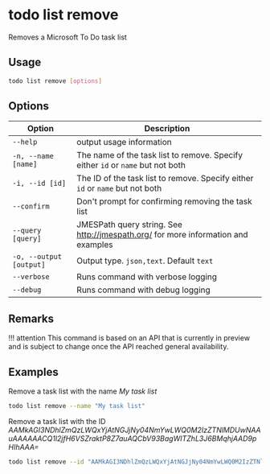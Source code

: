 # todo list remove

Removes a Microsoft To Do task list

## Usage

```sh
todo list remove [options]
```

## Options

Option|Description
------|-----------
`--help`|output usage information
`-n, --name [name]`|The name of the task list to remove. Specify either `id` or `name` but not both
`-i, --id [id]`|The ID of the task list to remove. Specify either `id` or `name` but not both
`--confirm`|Don't prompt for confirming removing the task list
`--query [query]`|JMESPath query string. See http://jmespath.org/ for more information and examples
`-o, --output [output]`|Output type. `json,text`. Default `text`
`--verbose`|Runs command with verbose logging
`--debug`|Runs command with debug logging

## Remarks

!!! attention
    This command is based on an API that is currently in preview and is subject to change once the API reached general availability.

## Examples

Remove a task list with the name _My task list_

```sh
todo list remove --name "My task list"
```

Remove a task list with the ID _AAMkAGI3NDhlZmQzLWQxYjAtNGJjNy04NmYwLWQ0M2IzZTNlMDUwNAAuAAAAAACQ1l2jfH6VSZraktP8Z7auAQCbV93BagWITZhL3J6BMqhjAAD9pHIhAAA=_

```sh
todo list remove --id "AAMkAGI3NDhlZmQzLWQxYjAtNGJjNy04NmYwLWQ0M2IzZTNlMDUwNAAuAAAAAACQ1l2jfH6VSZraktP8Z7auAQCbV93BagWITZhL3J6BMqhjAAD9pHIhAAA="
```
